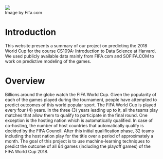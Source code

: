 

<img src="images/fifagr.png"  />
<figcaption class="credit">
    <span>
        	        Image by Fifa.com
	            </span>
  </figcaption>



# Introduction

This website presents a summary of our project on predicting the 2018 World Cup for the course
CS109A: Introduction to Data Science at Harvard. We used publicly available data mainly from
FIFA.com and SOFIFA.COM to work on predictive modeling of the games.

# Overview

Billions around the globe watch the FIFA World Cup. Given the popularity of each of the games
played during the tournament, people have attempted to predict outcomes of this world popular sport.
The FIFA World Cup is played every four (4) years. In the three (3) years leading up to it, all the
teams play matches that allow them to qualify to participate in the final round. One exception is the
hosting nation which is automatically qualified. In case of co-hosting, the number of host countries
that automatically qualify is decided by the FIFA Council. After this initial qualification phase, 32 teams
including the host nation play for the title over a period of approximately a month. The goal of this
project is to use machine-learning techniques to predict the outcome of all 64 games (including the
playoff games) of the FIFA World Cup 2018.
